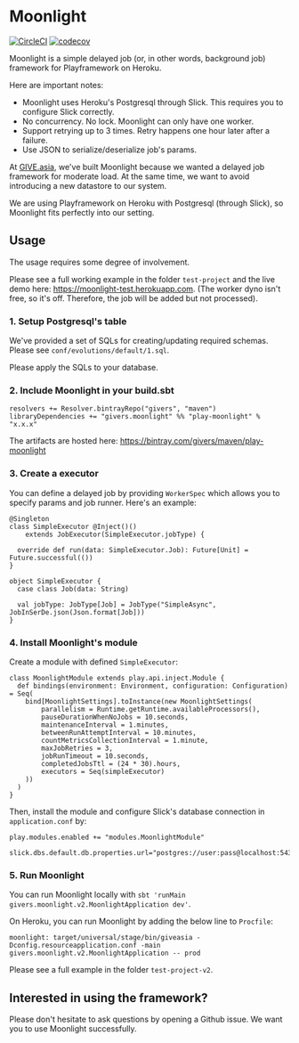 Moonlight
==========

[![CircleCI](https://circleci.com/gh/GIVESocialMovement/moonlight/tree/master.svg?style=shield)](https://circleci.com/gh/GIVESocialMovement/moonlight/tree/master)
[![codecov](https://codecov.io/gh/GIVESocialMovement/moonlight/branch/master/graph/badge.svg)](https://codecov.io/gh/GIVESocialMovement/moonlight)

Moonlight is a simple delayed job (or, in other words, background job) framework for Playframework on Heroku.

Here are important notes:
* Moonlight uses Heroku's Postgresql through Slick. This requires you to configure Slick correctly.
* No concurrency. No lock. Moonlight can only have one worker.
* Support retrying up to 3 times. Retry happens one hour later after a failure.
* Use JSON to serialize/deserialize job's params.

At [GIVE.asia](https://give.asia), we've built Moonlight because we wanted a delayed job framework for moderate load.
At the same time, we want to avoid introducing a new datastore to our system.

We are using Playframework on Heroku with Postgresql (through Slick), so Moonlight fits perfectly into our setting.


Usage
------

The usage requires some degree of involvement.

Please see a full working example in the folder `test-project` and the live demo here: https://moonlight-test.herokuapp.com.
(The worker dyno isn't free, so it's off. Therefore, the job will be added but not processed).


### 1. Setup Postgresql's table

We've provided a set of SQLs for creating/updating required schemas. Please see `conf/evolutions/default/1.sql`.

Please apply the SQLs to your database.


### 2. Include Moonlight in your build.sbt

```
resolvers += Resolver.bintrayRepo("givers", "maven")
libraryDependencies += "givers.moonlight" %% "play-moonlight" % "x.x.x"
```

The artifacts are hosted here: https://bintray.com/givers/maven/play-moonlight

### 3. Create a executor

You can define a delayed job by providing `WorkerSpec` which allows you to specify params and job runner. Here's an example:

```
@Singleton
class SimpleExecutor @Inject()()
    extends JobExecutor(SimpleExecutor.jobType) {

  override def run(data: SimpleExecutor.Job): Future[Unit] = Future.successful(())
}

object SimpleExecutor {
  case class Job(data: String)

  val jobType: JobType[Job] = JobType("SimpleAsync", JobInSerDe.json(Json.format[Job]))
}
```

### 4. Install Moonlight's module

Create a module with defined `SimpleExecutor`:

```
class MoonlightModule extends play.api.inject.Module {
  def bindings(environment: Environment, configuration: Configuration)  = Seq(
    bind[MoonlightSettings].toInstance(new MoonlightSettings(
        parallelism = Runtime.getRuntime.availableProcessors(),
        pauseDurationWhenNoJobs = 10.seconds,
        maintenanceInterval = 1.minutes,
        betweenRunAttemptInterval = 10.minutes,
        countMetricsCollectionInterval = 1.minute,
        maxJobRetries = 3,
        jobRunTimeout = 10.seconds,
        completedJobsTtl = (24 * 30).hours,
        executors = Seq(simpleExecutor)
    ))
  )
}
```

Then, install the module and configure Slick's database connection in `application.conf` by:

```
play.modules.enabled += "modules.MoonlightModule"

slick.dbs.default.db.properties.url="postgres://user:pass@localhost:5432/database"
```


### 5. Run Moonlight

You can run Moonlight locally with `sbt 'runMain givers.moonlight.v2.MoonlightApplication dev'`.

On Heroku, you can run Moonlight by adding the below line to `Procfile`:

```
moonlight: target/universal/stage/bin/giveasia -Dconfig.resourceapplication.conf -main givers.moonlight.v2.MoonlightApplication -- prod
```

Please see a full example in the folder `test-project-v2`.


Interested in using the framework?
-----------------------------------

Please don't hesitate to ask questions by opening a Github issue. We want you to use Moonlight successfully.
